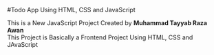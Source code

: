 #Todo App Using HTML, CSS and JavaScript

<p>
This is a New JavaScript Project Created by 
<b>
Muhammad Tayyab Raza Awan
</b>
<br>
This Project is Basically a Frontend Project Using HTML, CSS and JAvaScript
</p>
